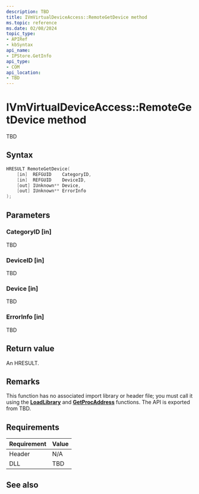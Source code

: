 ```yaml
---
description: TBD
title: IVmVirtualDeviceAccess::RemoteGetDevice method
ms.topic: reference
ms.date: 02/08/2024
topic_type: 
- APIRef
- kbSyntax
api_name: 
- IPStore.GetInfo
api_type: 
- COM
api_location: 
- TBD
---
```


# IVmVirtualDeviceAccess::RemoteGetDevice method

TBD

## Syntax


```C++
HRESULT RemoteGetDevice(
    [in]  REFGUID    CategoryID,
    [in]  REFGUID    DeviceID,
    [out] IUnknown** Device,
    [out] IUnknown** ErrorInfo
);
```



## Parameters

### CategoryID [in]

TBD

### DeviceID [in]

TBD

### Device [in]

TBD

### ErrorInfo [in]

TBD


## Return value

An HRESULT.

## Remarks 

This function has no associated import library or header file; you must call it using the [**LoadLibrary**](/windows/desktop/api/libloaderapi/nf-libloaderapi-loadlibrarya) and [**GetProcAddress**](/windows/desktop/api/libloaderapi/nf-libloaderapi-getprocaddress) functions. The API is exported from TBD.



## Requirements



| Requirement | Value |
|-------------------|----------------------------------------------------------------------------------------|
| Header | N/A    |
| DLL  | TBD |



## See also



 

 
